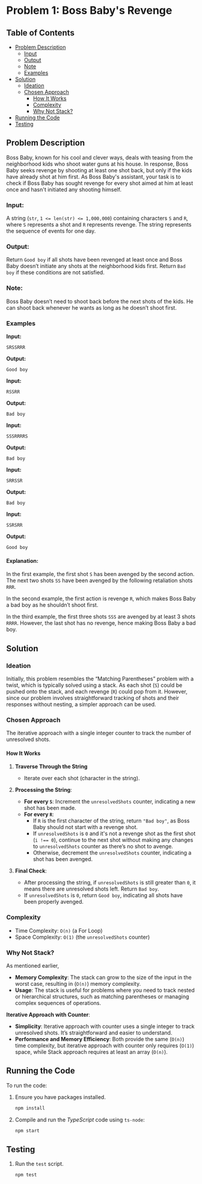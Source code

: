 # Problem 1: Boss Baby's Revenge

## Table of Contents

- [Problem Description](#problem-description)
  - [Input](#input)
  - [Output](#output)
  - [Note](#note)
  - [Examples](#examples)
- [Solution](#solution)
  - [Ideation](#ideation)
  - [Chosen Approach](#chosen-approach)
    - [How It Works](#how-it-works)
    - [Complexity](#complexity)
    - [Why Not Stack?](#why-not-stack)
- [Running the Code](#running-the-code)
- [Testing](#testing)

## Problem Description

Boss Baby, known for his cool and clever ways, deals with teasing from the neighborhood kids who shoot
water guns at his house. In response, Boss Baby seeks revenge by shooting at least one shot back, but only
if the kids have already shot at him first. As Boss Baby's assistant, your task is to check if Boss Baby has sought revenge for every shot aimed at him at least once and hasn't initiated any shooting himself.

### Input:

A string (`str`, `1 <= len(str) <= 1,000,000`) containing characters `S` and `R`, where `S` represents a shot and `R`
represents revenge. The string represents the sequence of events for one day.

### Output:

Return `Good boy` if all shots have been revenged at least once and Boss Baby doesn’t initiate any shots at
the neighborhood kids first. Return `Bad boy` if these conditions are not satisfied.

### Note:

Boss Baby doesn’t need to shoot back before the next shots of the kids. He can shoot back whenever
he wants as long as he doesn’t shoot first.

### Examples

**Input:**

```
SRSSRRR
```

**Output:**

```
Good boy
```

**Input:**

```
RSSRR
```

**Output:**

```
Bad boy
```

**Input:**

```
SSSRRRRS
```

**Output:**

```
Bad boy
```

**Input:**

```
SRRSSR
```

**Output:**

```
Bad boy
```

**Input:**

```
SSRSRR
```

**Output:**

```
Good boy
```

#### Explanation:

In the first example, the first shot `S` has been avenged by the second action. The next two shots `SS` have been avenged by the following retaliation shots `RRR`.

In the second example, the first action is revenge `R`, which makes Boss Baby a bad boy as he shouldn’t shoot first.

In the third example, the first three shots `SSS` are avenged by at least 3 shots `RRRR`. However, the last shot has no revenge, hence making Boss Baby a bad boy.

## Solution

### Ideation

Initially, this problem resembles the “Matching Parentheses” problem with a twist, which is typically solved using a stack. As each shot (`S`) could be pushed onto the stack, and each revenge (`R`) could pop from it. However, since our problem involves straightforward tracking of shots and their responses without nesting, a simpler approach can be used.

### Chosen Approach

The iterative approach with a single integer counter to track the number of unresolved shots.

#### How It Works

1. **Traverse Through the String**

   - Iterate over each shot (character in the string).

2. **Processing the String**:

   - **For every `S`**: Increment the `unresolvedShots` counter, indicating a new shot has been made.
   - **For every `R`**:
     - If `R` is the first character of the string, return `"Bad boy"`, as Boss Baby should not start with a revenge shot.
     - If `unresolvedShots` is `0` and it's not a revenge shot as the first shot (`i !== 0`), continue to the next shot without making any changes to `unresolvedShots` counter as there’s no shot to avenge.
     - Otherwise, decrement the `unresolvedShots` counter, indicating a shot has been avenged.

3. **Final Check**:

   - After processing the string, if `unresolvedShots` is still greater than `0`, it means there are unresolved shots left. Return `Bad boy`.
   - If `unresolvedShots` is `0`, return `Good boy`, indicating all shots have been properly avenged.

### Complexity

- Time Complexity: `O(n)` (a For Loop)
- Space Complexity: `O(1)` (the `unresolvedShots` counter)

### Why Not Stack?

As mentioned earlier,

- **Memory Complexity**: The stack can grow to the size of the input in the worst case, resulting in (`O(n)`) memory complexity.
- **Usage**: The stack is useful for problems where you need to track nested or hierarchical structures, such as matching parentheses or managing complex sequences of operations.

**Iterative Approach with Counter**:

- **Simplicity**: Iterative approach with counter uses a single integer to track unresolved shots. It’s straightforward and easier to understand.
- **Performance and Memory Efficiency**: Both provide the same (`O(n)`) time complexity, but iterative approach with counter only requires (`O(1)`) space, while Stack approach requires at least an array (`O(n)`).

## Running the Code

To run the code:

1. Ensure you have packages installed.
   ```bash
   npm install
   ```
2. Compile and run the _TypeScript_ code using `ts-node`:
   ```bash
   npm start
   ```

## Testing

1. Run the `test` script.
   ```bash
   npm test
   ```
